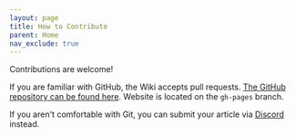 ```yaml
---
layout: page
title: How to Contribute
parent: Home
nav_exclude: true
---
```


Contributions are welcome!

If you are familiar with GitHub, the Wiki accepts pull requests. [The GitHub repository can be found here](https://github.com/SirLich/bedrock-wiki). Website is located on the `gh-pages` branch.

If you aren't comfortable with Git, you can submit your article via [Discord](https://discord.gg/XjV87YN) instead.

